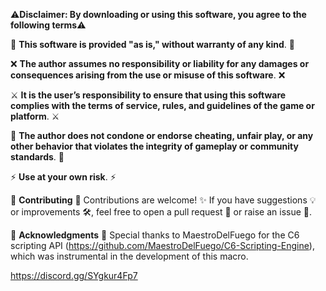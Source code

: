 ⚠️**Disclaimer: By downloading or using this software, you agree to the following terms**⚠️


📜 **This software is provided "as is," without warranty of any kind**. 📜


❌ **The author assumes no responsibility or liability for any damages or consequences arising from the use or misuse of this software**. ❌


⚔️ **It is the user’s responsibility to ensure that using this software complies with the terms of service, rules, and guidelines of the game or platform**. ⚔️


🚫 **The author does not condone or endorse cheating, unfair play, or any other behavior that violates the integrity of gameplay or community standards**. 🚫


⚡ **Use at your own risk**. ⚡


🤝 **Contributing** 🤝
Contributions are welcome! ✨ If you have suggestions 💡 or improvements 🛠️, feel free to open a pull request 📂 or raise an issue 🐛.


👑 **Acknowledgments** 👑
Special thanks to MaestroDelFuego for the C6 scripting API (https://github.com/MaestroDelFuego/C6-Scripting-Engine), which was instrumental in the development of this macro.

https://discord.gg/SYgkur4Fp7
